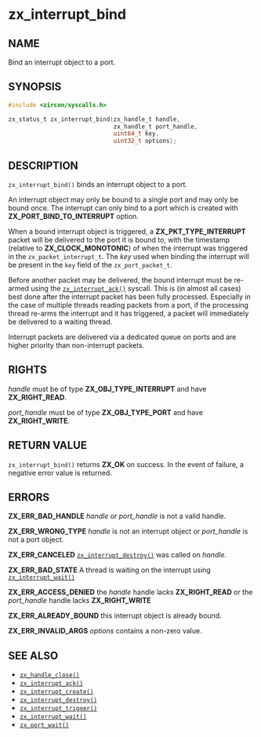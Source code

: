 # zx_interrupt_bind

## NAME

<!-- Updated by update-docs-from-abigen, do not edit. -->

Bind an interrupt object to a port.

## SYNOPSIS

<!-- Updated by update-docs-from-abigen, do not edit. -->

```c
#include <zircon/syscalls.h>

zx_status_t zx_interrupt_bind(zx_handle_t handle,
                              zx_handle_t port_handle,
                              uint64_t key,
                              uint32_t options);
```

## DESCRIPTION

`zx_interrupt_bind()` binds an interrupt object to a port.

An interrupt object may only be bound to a single port and may only be bound once.
The interrupt can only bind to a port which is created with **ZX_PORT_BIND_TO_INTERRUPT**
option.

When a bound interrupt object is triggered, a **ZX_PKT_TYPE_INTERRUPT** packet will
be delivered to the port it is bound to, with the timestamp (relative to **ZX_CLOCK_MONOTONIC**)
of when the interrupt was triggered in the `zx_packet_interrupt_t`.  The *key* used
when binding the interrupt will be present in the `key` field of the `zx_port_packet_t`.

Before another packet may be delivered, the bound interrupt must be re-armed using the
[`zx_interrupt_ack()`] syscall.  This is (in almost all cases) best done after the interrupt
packet has been fully processed.  Especially in the case of multiple threads reading
packets from a port, if the processing thread re-arms the interrupt and it has triggered,
a packet will immediately be delivered to a waiting thread.

Interrupt packets are delivered via a dedicated queue on ports and are higher priority
than non-interrupt packets.

## RIGHTS

<!-- Updated by update-docs-from-abigen, do not edit. -->

*handle* must be of type **ZX_OBJ_TYPE_INTERRUPT** and have **ZX_RIGHT_READ**.

*port_handle* must be of type **ZX_OBJ_TYPE_PORT** and have **ZX_RIGHT_WRITE**.

## RETURN VALUE

`zx_interrupt_bind()` returns **ZX_OK** on success. In the event
of failure, a negative error value is returned.

## ERRORS

**ZX_ERR_BAD_HANDLE** *handle* or *port_handle* is not a valid handle.

**ZX_ERR_WRONG_TYPE** *handle* is not an interrupt object or *port_handle* is not a port object.

**ZX_ERR_CANCELED**  [`zx_interrupt_destroy()`] was called on *handle*.

**ZX_ERR_BAD_STATE**  A thread is waiting on the interrupt using [`zx_interrupt_wait()`]

**ZX_ERR_ACCESS_DENIED** the *handle* handle lacks **ZX_RIGHT_READ** or the *port_handle* handle
lacks **ZX_RIGHT_WRITE**

**ZX_ERR_ALREADY_BOUND** this interrupt object is already bound.

**ZX_ERR_INVALID_ARGS** *options* contains a non-zero value.

## SEE ALSO

 - [`zx_handle_close()`]
 - [`zx_interrupt_ack()`]
 - [`zx_interrupt_create()`]
 - [`zx_interrupt_destroy()`]
 - [`zx_interrupt_trigger()`]
 - [`zx_interrupt_wait()`]
 - [`zx_port_wait()`]

<!-- References updated by update-docs-from-abigen, do not edit. -->

[`zx_handle_close()`]: handle_close.md
[`zx_interrupt_ack()`]: interrupt_ack.md
[`zx_interrupt_create()`]: interrupt_create.md
[`zx_interrupt_destroy()`]: interrupt_destroy.md
[`zx_interrupt_trigger()`]: interrupt_trigger.md
[`zx_interrupt_wait()`]: interrupt_wait.md
[`zx_port_wait()`]: port_wait.md
